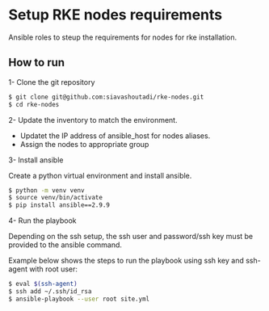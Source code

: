 # Setup RKE nodes requirements

Ansible roles to steup the requirements for nodes for rke installation.

## How to run

1- Clone the git repository

```bash
$ git clone git@github.com:siavashoutadi/rke-nodes.git
$ cd rke-nodes
```

2- Update the inventory to match the environment.

- Updatet the IP address of ansible_host for nodes aliases.
- Assign the nodes to appropriate group

3- Install ansible

Create a python virtual environment and install ansible.

```bash
$ python -m venv venv
$ source venv/bin/activate
$ pip install ansible==2.9.9
```

4- Run the playbook

Depending on the ssh setup, the ssh user and password/ssh key must be provided to the ansible command.

Example below shows the steps to run the playbook using ssh key and ssh-agent with root user:

```bash
$ eval $(ssh-agent)
$ ssh add ~/.ssh/id_rsa
$ ansible-playbook --user root site.yml
```
